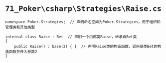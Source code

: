 # `71_Poker\csharp\Strategies\Raise.cs`

```
namespace Poker.Strategies;  // 声明命名空间为Poker.Strategies，用于组织和管理类和其他类型

internal class Raise : Bet  // 声明一个内部类Raise，继承自Bet类
{
    public Raise() : base(2) { }  // 声明Raise类的构造函数，调用基类Bet的构造函数并传入参数2
}
```